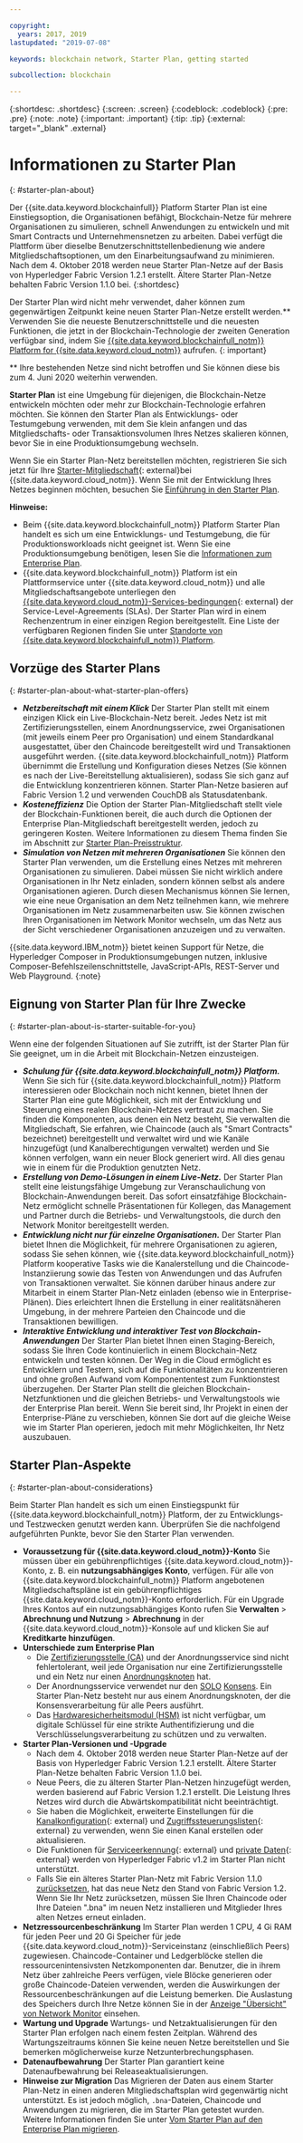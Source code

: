 ```yaml
---

copyright:
  years: 2017, 2019
lastupdated: "2019-07-08"

keywords: blockchain network, Starter Plan, getting started

subcollection: blockchain

---
```


{:shortdesc: .shortdesc}
{:screen: .screen}
{:codeblock: .codeblock}
{:pre: .pre}
{:note: .note}
{:important: .important}
{:tip: .tip}
{:external: target="_blank" .external}

# Informationen zu Starter Plan
{: #starter-plan-about}

Der {{site.data.keyword.blockchainfull}} Platform Starter Plan ist eine Einstiegsoption, die Organisationen befähigt, Blockchain-Netze für mehrere Organisationen zu simulieren, schnell Anwendungen zu entwickeln und mit Smart Contracts und Unternehmensnetzen zu arbeiten. Dabei verfügt die Plattform über dieselbe Benutzerschnittstellenbedienung wie andere Mitgliedschaftsoptionen, um den Einarbeitungsaufwand zu minimieren. Nach dem 4. Oktober 2018 werden neue Starter Plan-Netze auf der Basis von Hyperledger Fabric Version 1.2.1 erstellt. Ältere Starter Plan-Netze behalten Fabric Version 1.1.0 bei.
{:shortdesc}

Der Starter Plan wird nicht mehr verwendet, daher können zum gegenwärtigen Zeitpunkt keine neuen Starter Plan-Netze erstellt werden.** Verwenden Sie die neueste Benutzerschnittstelle und die neuesten Funktionen, die jetzt in der Blockchain-Technologie der zweiten Generation verfügbar sind, indem Sie [{{site.data.keyword.blockchainfull_notm}} Platform for {{site.data.keyword.cloud_notm}}](/docs/services/blockchain?topic=blockchain-ibp-v2-deploy-iks) aufrufen.
{: important}  

** Ihre bestehenden Netze sind nicht betroffen und Sie können diese bis zum 4. Juni 2020 weiterhin verwenden.


**Starter Plan** ist eine Umgebung für diejenigen, die Blockchain-Netze entwickeln möchten oder mehr zur Blockchain-Technologie erfahren möchten. Sie können den Starter Plan als Entwicklungs- oder Testumgebung verwenden, mit dem Sie klein anfangen und das Mitgliedschafts- oder Transaktionsvolumen Ihres Netzes skalieren können, bevor Sie in eine Produktionsumgebung wechseln.

 Wenn Sie ein Starter Plan-Netz bereitstellen möchten, registrieren Sie sich jetzt für Ihre [Starter-Mitgliedschaft](https://cloud.ibm.com/catalog/services/ibm-blockchain-5-prod){: external}bei {{site.data.keyword.cloud_notm}}. Wenn Sie mit der Entwicklung Ihres Netzes beginnen möchten, besuchen Sie [Einführung in den Starter Plan](/docs/services/blockchain?topic=blockchain-getting-started-with-starter-plan#getting-started-with-starter-plan).


**Hinweise:**
- Beim {{site.data.keyword.blockchainfull_notm}} Platform Starter Plan handelt es sich um eine Entwicklungs- und Testumgebung, die für Produktionsworkloads nicht geeignet ist. Wenn Sie eine Produktionsumgebung benötigen, lesen Sie die [Informationen zum Enterprise Plan](/docs/services/blockchain?topic=blockchain-enterprise-plan-about#enterprise-plan-about).
- {{site.data.keyword.blockchainfull_notm}} Platform ist ein Plattformservice unter {{site.data.keyword.cloud_notm}} und alle Mitgliedschaftsangebote unterliegen den [{{site.data.keyword.cloud_notm}}-Services-bedingungen](http://www-03.ibm.com/software/sla/sladb.nsf/sla/bm){: external} der Service-Level-Agreements (SLAs). Der Starter Plan wird in einem Rechenzentrum in einer einzigen Region bereitgestellt. Eine Liste der verfügbaren Regionen finden Sie unter [Standorte von {{site.data.keyword.blockchainfull_notm}} Platform](/docs/services/blockchain?topic=blockchain-ibp-regions-locations#ibp-regions-locations).

## Vorzüge des Starter Plans
{: #starter-plan-about-what-starter-plan-offers}

- **_Netzbereitschaft mit einem Klick_**
    Der Starter Plan stellt mit einem einzigen Klick ein Live-Blockchain-Netz bereit. Jedes Netz ist mit Zertifizierungsstellen, einem Anordnungsservice, zwei Organisationen (mit jeweils einem Peer pro Organisation) und einem Standardkanal ausgestattet, über den Chaincode bereitgestellt wird und Transaktionen ausgeführt werden. {{site.data.keyword.blockchainfull_notm}} Platform übernimmt die Erstellung und Konfiguration dieses Netzes (Sie können es nach der Live-Bereitstellung aktualisieren), sodass Sie sich ganz auf die Entwicklung konzentrieren können. Starter Plan-Netze basieren auf Fabric Version 1.2 und verwenden CouchDB als Statusdatenbank.
- **_Kosteneffizienz_**
    Die Option der Starter Plan-Mitgliedschaft stellt viele der Blockchain-Funktionen bereit, die auch durch die Optionen der Enterprise Plan-Mitgliedschaft bereitgestellt werden, jedoch zu geringeren Kosten. Weitere Informationen zu diesem Thema finden Sie im Abschnitt zur [Starter Plan-Preisstruktur](/docs/services/blockchain/howto?topic=blockchain-ibp-pricing#ibp-pricing-starter-pricing).
- **_Simulation von Netzen mit mehreren Organisationen_**
    Sie können den Starter Plan verwenden, um die Erstellung eines Netzes mit mehreren Organisationen zu simulieren. Dabei müssen Sie nicht wirklich andere Organisationen in Ihr Netz einladen, sondern können selbst als andere Organisationen agieren. Durch diesen Mechanismus können Sie lernen, wie eine neue Organisation an dem Netz teilnehmen kann, wie mehrere Organisationen im Netz zusammenarbeiten usw. Sie können zwischen Ihren Organisationen im Network Monitor wechseln, um das Netz aus der Sicht verschiedener Organisationen anzuzeigen und zu verwalten.

{{site.data.keyword.IBM_notm}} bietet keinen Support für Netze, die Hyperledger Composer in Produktionsumgebungen nutzen, inklusive Composer-Befehlszeilenschnittstelle, JavaScript-APIs, REST-Server und Web Playground.
{:note}

## Eignung von Starter Plan für Ihre Zwecke
{: #starter-plan-about-is-starter-suitable-for-you}

Wenn eine der folgenden Situationen auf Sie zutrifft, ist der Starter Plan für Sie geeignet, um in die Arbeit mit Blockchain-Netzen einzusteigen.
- **_Schulung für {{site.data.keyword.blockchainfull_notm}} Platform._**
    Wenn Sie sich für {{site.data.keyword.blockchainfull_notm}} Platform interessieren oder Blockchain noch nicht kennen, bietet Ihnen der Starter Plan eine gute Möglichkeit, sich mit der Entwicklung und Steuerung eines realen Blockchain-Netzes vertraut zu machen. Sie finden die Komponenten, aus denen ein Netz besteht, Sie verwalten die Mitgliedschaft, Sie erfahren, wie Chaincode (auch als "Smart Contracts" bezeichnet) bereitgestellt und verwaltet wird und wie Kanäle hinzugefügt (und Kanalberechtigungen verwaltet) werden und Sie können verfolgen, wann ein neuer Block generiert wird. All dies genau wie in einem für die Produktion genutzten Netz.
- **_Erstellung von Demo-Lösungen in einem Live-Netz._**
    Der Starter Plan stellt eine leistungsfähige Umgebung zur Veranschaulichung von Blockchain-Anwendungen bereit. Das sofort einsatzfähige Blockchain-Netz ermöglicht schnelle Präsentationen für Kollegen, das Management und Partner durch die Betriebs- und Verwaltungstools, die durch den Network Monitor bereitgestellt werden.
- **_Entwicklung nicht nur für einzelne Organisationen._**
    Der Starter Plan bietet Ihnen die Möglichkeit, für mehrere Organisationen zu agieren, sodass Sie sehen können, wie {{site.data.keyword.blockchainfull_notm}} Platform kooperative Tasks wie die Kanalerstellung und die Chaincode-Instanziierung sowie das Testen von Anwendungen und das Aufrufen von Transaktionen verwaltet. Sie können darüber hinaus andere zur Mitarbeit in einem Starter Plan-Netz einladen (ebenso wie in Enterprise-Plänen). Dies erleichtert Ihnen die Erstellung in einer realitätsnäheren Umgebung, in der mehrere Parteien den Chaincode und die Transaktionen bewilligen.
- **_Interaktive Entwicklung und interaktiver Test von Blockchain-Anwendungen_**
    Der Starter Plan bietet Ihnen einen Staging-Bereich, sodass Sie Ihren Code kontinuierlich in einem Blockchain-Netz entwickeln und testen können. Der Weg in die Cloud ermöglicht es Entwicklern und Testern, sich auf die Funktionalitäten zu konzentrieren und ohne großen Aufwand vom Komponententest zum Funktionstest überzugehen. Der Starter Plan stellt die gleichen Blockchain-Netzfunktionen und die gleichen Betriebs- und Verwaltungstools wie der Enterprise Plan bereit. Wenn Sie bereit sind, Ihr Projekt in einen der Enterprise-Pläne zu verschieben, können Sie dort auf die gleiche Weise wie im Starter Plan operieren, jedoch mit mehr Möglichkeiten, Ihr Netz auszubauen.

## Starter Plan-Aspekte
{: #starter-plan-about-considerations}

Beim Starter Plan handelt es sich um einen Einstiegspunkt für {{site.data.keyword.blockchainfull_notm}} Platform, der zu Entwicklungs- und Testzwecken genutzt werden kann.  Überprüfen Sie die nachfolgend aufgeführten Punkte, bevor Sie den Starter Plan verwenden.

- **Voraussetzung für {{site.data.keyword.cloud_notm}}-Konto**
    Sie müssen über ein gebührenpflichtiges {{site.data.keyword.cloud_notm}}-Konto, z. B. ein **nutzungsabhängiges Konto**, verfügen. Für alle von {{site.data.keyword.blockchainfull_notm}} Platform angebotenen Mitgliedschaftspläne ist ein gebührenpflichtiges {{site.data.keyword.cloud_notm}}-Konto erforderlich. Für ein Upgrade Ihres Kontos auf ein nutzungsabhängiges Konto rufen Sie **Verwalten** > **Abrechnung und Nutzung** > **Abrechnung** in der {{site.data.keyword.cloud_notm}}-Konsole auf und klicken Sie auf **Kreditkarte hinzufügen**.
- **Unterschiede zum Enterprise Plan**
    - Die [Zertifizierungsstelle (CA)](/docs/services/blockchain?topic=blockchain-glossary#glossary-CA) und der Anordnungsservice sind nicht fehlertolerant, weil jede Organisation nur eine Zertifizierungsstelle und ein Netz nur einen [Anordnungsknoten](/docs/services/blockchain?topic=blockchain-glossary#glossary-orderer) hat.
    - Der Anordnungsservice verwendet nur den [SOLO](/docs/services/blockchain?topic=blockchain-glossary#glossary-solo) [Konsens](/docs/services/blockchain?topic=blockchain-glossary#glossary-consensus). Ein Starter Plan-Netz besteht nur aus einem Anordnungsknoten, der die Konsensverarbeitung für alle Peers ausführt.
    - Das [Hardwaresicherheitsmodul (HSM)](/docs/services/blockchain?topic=blockchain-glossary#glossary-hsm) ist nicht verfügbar, um digitale Schlüssel für eine strikte Authentifizierung und die Verschlüsselungsverarbeitung zu schützen und zu verwalten.
- **Starter Plan-Versionen und -Upgrade**
    - Nach dem 4. Oktober 2018 werden neue Starter Plan-Netze auf der Basis von Hyperledger Fabric Version 1.2.1 erstellt. Ältere Starter Plan-Netze behalten Fabric Version 1.1.0 bei.
    - Neue Peers, die zu älteren Starter Plan-Netzen hinzugefügt werden, werden basierend auf Fabric Version 1.2.1 erstellt. Die Leistung Ihres Netzes wird durch die Abwärtskompatibilität nicht beeinträchtigt.
    - Sie haben die Möglichkeit, erweiterte Einstellungen für die [Kanalkonfiguration](https://hyperledger-fabric.readthedocs.io/en/release-1.2/config_update.html){: external} und [Zugriffssteuerungslisten](https://hyperledger-fabric.readthedocs.io/en/release-1.2/access_control.html){: external} zu verwenden, wenn Sie einen Kanal erstellen oder aktualisieren.
    - Die Funktionen für [Serviceerkennung](https://hyperledger-fabric.readthedocs.io/en/release-1.2/discovery-overview.html){: external} und [private Daten](https://hyperledger-fabric.readthedocs.io/en/release-1.2/private-data/private-data.html){: external} werden von Hyperledger Fabric v1.2 im Starter Plan nicht unterstützt.
    - Falls Sie ein älteres Starter Plan-Netz mit Fabric Version 1.1.0 [zurücksetzen](/docs/services/blockchain?topic=blockchain-ibp-dashboard#ibp-dashboard-reset-network), hat das neue Netz den Stand von Fabric Version 1.2. Wenn Sie Ihr Netz zurücksetzen, müssen Sie Ihren Chaincode oder Ihre Dateien ".bna" im neuen Netz installieren und Mitglieder Ihres alten Netzes erneut einladen.
- **Netzressourcenbeschränkung**
    Im Starter Plan werden 1 CPU, 4 Gi RAM für jeden Peer und 20 Gi Speicher für jede {{site.data.keyword.cloud_notm}}-Serviceinstanz (einschließlich Peers) zugewiesen. Chaincode-Container und Ledgerblöcke stellen die ressourcenintensivsten Netzkomponenten dar. Benutzer, die in ihrem Netz über zahlreiche Peers verfügen, viele Blöcke generieren oder große Chaincode-Dateien verwenden, werden die Auswirkungen der Ressourcenbeschränkungen auf die Leistung bemerken. Die Auslastung des Speichers durch Ihre Netze können Sie in der [Anzeige "Übersicht" von Network Monitor](/docs/services/blockchain?topic=blockchain-ibp-dashboard#ibp-dashboard-storage) einsehen.
- **Wartung und Upgrade**
    Wartungs- und Netzaktualisierungen für den Starter Plan erfolgen nach einem festen Zeitplan. Während des Wartungszeitraums können Sie keine neuen Netze bereitstellen und Sie bemerken möglicherweise kurze Netzunterbrechungsphasen.
- **Datenaufbewahrung**
    Der Starter Plan garantiert keine Datenaufbewahrung bei Releaseaktualisierungen.
- **Hinweise zur Migration**
    Das Migrieren der Daten aus einem Starter Plan-Netz in einen anderen Mitgliedschaftsplan wird gegenwärtig nicht unterstützt. Es ist jedoch möglich, `.bna`-Dateien, Chaincode und Anwendungen zu migrieren, die im Starter Plan getestet wurden. Weitere Informationen finden Sie unter [Vom Starter Plan auf den Enterprise Plan migrieren](/docs/services/blockchain/howto?topic=blockchain-migrate_starter_to_enterprise#migrate_starter_to_enterprise).
